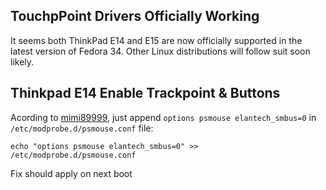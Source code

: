 ## TouchpPoint Drivers Officially Working

It seems both ThinkPad E14 and E15 are now officially supported in the latest version of Fedora 34. Other Linux distributions will follow suit soon likely.

## Thinkpad E14 Enable Trackpoint & Buttons 

Acording to [mimi89999](https://github.com/rodmaureirac/thinkpad-e14-linux/issues/8), just append `options psmouse elantech_smbus=0` in `/etc/modprobe.d/psmouse.conf` file:

    echo "options psmouse elantech_smbus=0" >> /etc/modprobe.d/psmouse.conf
    
Fix should apply on next boot
